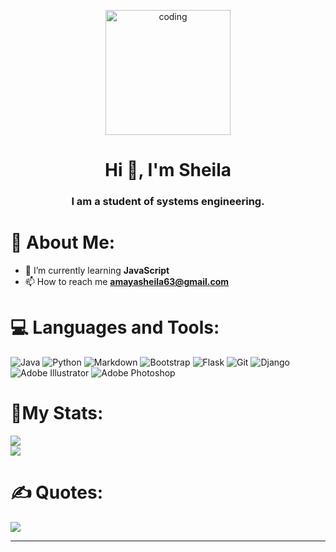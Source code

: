 <p align="center">
    <img src="https://raw.githubusercontent.com/gist/theintel/08ef8fb89ca9723215fd7cf555296c98/raw/feef4367c64ef24c8c7bd6eefcd55ceb29901b10/wi.gif" alt="coding" width="200">

<h1 align="center">Hi 👋, I'm Sheila</h1>
<h3 align="center">I am a student of systems engineering.</h3>

# 💫 About Me:
- 🌱 I’m currently learning **JavaScript**
- 📫 How to reach me **amayasheila63@gmail.com**


# 💻 Languages and Tools:
![Java](https://img.shields.io/badge/java-%23ED8B00.svg?style=flat&logo=openjdk&logoColor=white) 
![Python](https://img.shields.io/badge/python-3670A0?style=flat&logo=python&logoColor=ffdd54)
![Markdown](https://img.shields.io/badge/markdown-%23000000.svg?style=flat&logo=markdown&logoColor=white) 
![Bootstrap](https://img.shields.io/badge/bootstrap-%238511FA.svg?style=flat&logo=bootstrap&logoColor=white) 
![Flask](https://img.shields.io/badge/flask-%23000.svg?style=flat&logo=flask&logoColor=white) 
![Git](https://img.shields.io/badge/git-%23F05033.svg?style=flat&logo=git&logoColor=white) 
![Django](https://img.shields.io/badge/django-%23092E20.svg?style=flat&logo=django&logoColor=white)
![Adobe Illustrator](https://img.shields.io/badge/adobe%20illustrator-%23FF9A00.svg?style=flat&logo=adobe%20illustrator&logoColor=white) 
![Adobe Photoshop](https://img.shields.io/badge/adobe%20photoshop-%2331A8FF.svg?style=flat&logo=adobe%20photoshop&logoColor=white) 

# 📎My Stats:
![](https://github-readme-streak-stats.herokuapp.com/?user=Sheila-Amaya&theme=tokyonight&hide_border=false)<br/>
![](https://github-readme-stats.vercel.app/api?username=Sheila-Amaya&theme=tokyonight&hide_border=false&include_all_commits=false&count_private=false)<br/>

#  ✍️ Quotes: 
![](https://quotes-github-readme.vercel.app/api?type=horizontal&theme=radical)

---
